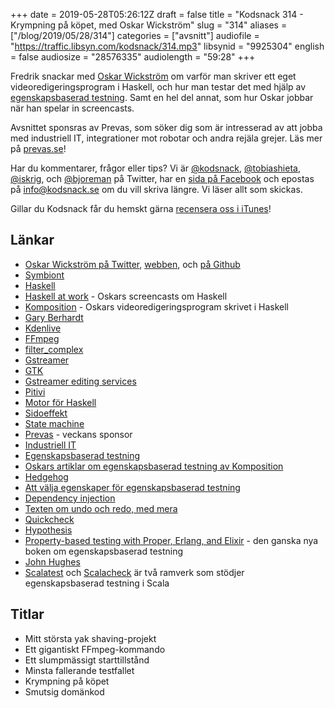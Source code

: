 +++
date = 2019-05-28T05:26:12Z
draft = false
title = "Kodsnack 314 - Krympning på köpet, med Oskar Wickström"
slug = "314"
aliases = ["/blog/2019/05/28/314"]
categories = ["avsnitt"]
audiofile = "https://traffic.libsyn.com/kodsnack/314.mp3"
libsynid = "9925304"
english = false
audiosize = "28576335"
audiolength = "59:28"
+++

Fredrik snackar med [Oskar Wickström](https://twitter.com/owickstrom) om varför man skriver ett eget videoredigeringsprogram i Haskell, och hur man testar det med hjälp av [egenskapsbaserad testning](https://hypothesis.works/articles/what-is-property-based-testing/). Samt en hel del annat, som hur Oskar jobbar när han spelar in screencasts.

Avsnittet sponsras av Prevas, som söker dig som är intresserad av att jobba med industriell IT, integrationer mot robotar och andra rejäla grejer. Läs mer på [prevas.se](https://prevas.se/)!

Har du kommentarer, frågor eller tips? Vi är [@kodsnack](https://www.twitter.com/kodsnack), [@tobiashieta](https://www.twitter.com/tobiashieta), [@iskrig](https://www.twitter.com/iskrig), och [@bjoreman](https://www.twitter.com/bjoreman) på Twitter, har en [sida på Facebook](https://www.facebook.com/kodsnack) och epostas på [info@kodsnack.se](mailto:info@kodsnack.se) om du vill skriva längre. Vi läser allt som skickas.

Gillar du Kodsnack får du hemskt gärna [recensera oss i iTunes](http://itunes.apple.com/se/podcast/kodsnack/id561631498?l=en)!

## Länkar ##
* [Oskar Wickström på Twitter](https://twitter.com/owickstrom), [webben](https://wickstrom.tech), och [på Github](https://github.com/owickstrom/)
* [Symbiont](https://symbiont.io/)
* [Haskell](https://www.haskell.org/)
* [Haskell at work](https://haskell-at-work.com/) - Oskars screencasts om Haskell
* [Komposition](https://owickstrom.github.io/komposition/) - Oskars videoredigeringsprogram skrivet i Haskell
* [Gary Berhardt](https://twitter.com/garybernhardt?ref_src=twsrc%5Eappleosx%7Ctwcamp%5Esafari%7Ctwgr%5Eprofile)
* [Kdenlive](https://kdenlive.org/en/)
* [FFmpeg](https://ffmpeg.org/)
* [filter_complex](https://ffmpeg.org/ffmpeg-filters.html)
* [Gstreamer](https://gstreamer.freedesktop.org/)
* [GTK](https://en.wikipedia.org/wiki/GTK)
* [Gstreamer editing services](https://gstreamer.freedesktop.org/data/doc/gstreamer/head/gstreamer-editing-services/html/ch01.html)
* [Pitivi](http://www.pitivi.org/)
* [Motor för Haskell](https://hackage.haskell.org/package/motor)
* [Sidoeffekt](https://en.wikipedia.org/wiki/Side_effect)
* [State machine](https://en.wikipedia.org/wiki/Finite-state_machine)
* [Prevas](https://prevas.se/) - veckans sponsor
* [Industriell IT](https://sv.wikipedia.org/wiki/Industri_4.0)
* [Egenskapsbaserad testning](https://hypothesis.works/articles/what-is-property-based-testing/)
* [Oskars artiklar om egenskapsbaserad testning av Komposition](https://wickstrom.tech/programming/2019/03/02/property-based-testing-in-a-screencast-editor-introduction.html)
* [Hedgehog](https://hedgehog.qa)
* [Att välja egenskaper för egenskapsbaserad testning](https://fsharpforfunandprofit.com/posts/property-based-testing-2/)
* [Dependency injection](https://en.wikipedia.org/wiki/Dependency_injection)
* [Texten om undo och redo, med mera](https://wickstrom.tech/programming/2019/06/02/property-based-testing-in-a-screencast-editor-case-study-3.html)
* [Quickcheck](https://en.wikipedia.org/wiki/QuickCheck)
* [Hypothesis](https://hypothesis.readthedocs.io/en/latest/)
* [Property-based testing with Proper, Erlang, and Elixir](https://www.propertesting.com/) - den ganska nya boken om egenskapsbaserad testning
* [John Hughes](https://en.wikipedia.org/wiki/John_Hughes_%28computer_scientist%29)
* [Scalatest](http://www.scalatest.org/user_guide/property_based_testing) och [Scalacheck](https://www.scalacheck.org/) är två ramverk som stödjer egenskapsbaserad testning i Scala

## Titlar ##
* Mitt största yak shaving-projekt
* Ett gigantiskt FFmpeg-kommando
* Ett slumpmässigt starttillstånd
* Minsta fallerande testfallet
* Krympning på köpet
* Smutsig domänkod